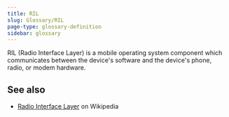 ```yaml
---
title: RIL
slug: Glossary/RIL
page-type: glossary-definition
sidebar: glossary
---
```


RIL (Radio Interface Layer) is a mobile operating system component which communicates between the device's software and the device's phone, radio, or modem hardware.

## See also

- [Radio Interface Layer](https://en.wikipedia.org/wiki/Radio_Interface_Layer) on Wikipedia
